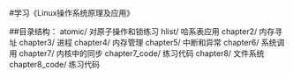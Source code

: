 #学习《Linux操作系统原理及应用》

##目录结构：
	atomic/ 对原子操作和锁练习
	hlist/  哈系表应用
	chapter2/ 内存寻址
	chapter3/ 进程
	chapter4/ 内存管理
	chapter5/ 中断和异常
	chapter6/ 系统调用
	chapter7/ 内核中的同步
	chapter7_code/ 练习代码
	chapter8/ 文件系统
	chapter8_code/ 练习代码

